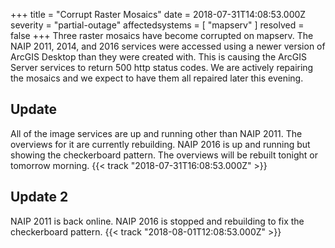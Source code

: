 +++
title = "Corrupt Raster Mosaics"
date = 2018-07-31T14:08:53.000Z
severity = "partial-outage"
affectedsystems = [
  "mapserv"
]
resolved = false
+++
Three raster mosaics have become corrupted on mapserv. The NAIP 2011, 2014, and 2016 services were accessed using a newer version of ArcGIS Desktop than they were created with. This is causing the ArcGIS Server services to return 500 http status codes. We are actively repairing the mosaics and we expect to have them all repaired later this evening. 

## Update
All of the image services are up and running other than NAIP 2011. The overviews for it are currently rebuilding. NAIP 2016 is up and running but showing the checkerboard pattern. The overviews will be rebuilt tonight or tomorrow morning. {{< track "2018-07-31T16:08:53.000Z" >}}

## Update 2
NAIP 2011 is back online. NAIP 2016 is stopped and rebuilding to fix the checkerboard pattern. {{< track "2018-08-01T12:08:53.000Z" >}}

